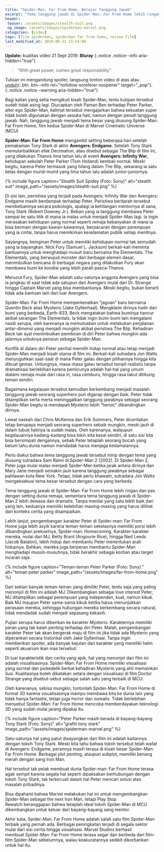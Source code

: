 ```yaml
---
title: "Spider-Man: Far From Home, Belajar Tanggung Jawab"
excerpt: "Tema tanggung jawab di Spider-Man: Far From Home lebih ringan dan pas dengan setting dunia remaja"
header:
 teaser: /assets/images/stealth-suit.png
 og_image: /assets/images/spiderman-marvel.png
categories: [video]
tags: [film spiderman, spiderman far from home, review film]
last_modified_at: 2019-09-21 23:54:00
---
```

**Update:** kualitas video 21 Sept 2019: **Bluray**
{:.notice .notice--info aria-hidden="true"}

> “With great power, comes great responsibility”

Tulisan ini mengandung spoiler, langsung tonton video di atas atau [unduh](http://dl.knoacc.org/90){:.btn .btn--info rel="nofollow noreferer noopener" target="_pop"}.
{:.notice .notice--warning aria-hidden="true"}

Bagi kalian yang setia mengikuti kisah Spider-Man, tentu kutipan tersebut sudah tidak asing lagi. Diucapkan oleh Paman Ben terhadap Peter Parker, alter ego Spider-Man, kalimat tersebut mengajarkan bahwa kekuatan super tidak boleh digunakan dengan sesuka hati, namun dengan penuh tanggung jawab. Nah, tanggung jawab menjadi tema besar yang diusung Spider-Man: Far From Home, film kedua Spider-Man di Marvel Cinematic Universe (MCU)

**Spider-Man: Far From Home** mengambil setting beberapa hari setelah pemakaman Tony Stark di akhir **Avengers: Endgame**. Setelah Tony Stark memutarbalikkan efek Decimation, atau disebut sebagai The Blip di film ini, yang dilakukan Thanos lima tahun lalu di event **Avengers: Infinity War**, kehidupan sekolah Peter Parker (Tom Holland) kembali normal. Meski begitu, karena Peter termasuk yang hilang dalam The Blip, sekarang ia satu kelas dengan murid-murid yang lima tahun lalu adalah junior-juniornya.

{% include figure caption="Stealth Suit Spidey (Foto: Sony)" alt="stealth suit" image_path="/assets/images/stealth-suit.png" %}

Di sisi lain, peristiwa yang terjadi pada Avengers: Infinity War dan Avengers: Endgame masih berdampak terhadap Peter. Peristiwa berdarah tersebut membebaninya secara psikologis, apalagi ia kehilangan mentornya di sana, Tony Stark (Robert Downey Jr.). Beban yang ia tanggung membawa Peter sampai ke satu titik di mana ia malas untuk menjadi Spider-Man lagi. Ia ingin merasakan kehidupan yang normal seperti remaja kebanyakan di mana ia bisa bermain dengan kawan-kawannya, berpacaran dengan perempuan yang ia cintai, tanpa harus memikirkan keselamatan publik setiap menitnya.

Sayangnya, keinginan Peter untuk memiliki kehidupan normal tak semudah yang ia bayangkan. Nick Fury (Samuel L. Jackson) berkali-kali meminta bantuannya untuk menghadapi musuh baru bernama the Elementals. The Elementals, yang berwujud monster dari berbagai elemen dasar, menimbulkan bencana di berbagai negara yang ditakutkan Fury akan membawa bumi ke kondisi yang lebih parah pasca-Thanos.

Menurut Fury, Spider-Man adalah satu-satunya anggota Avengers yang bisa ia jangkau di saat tidak ada satupun dari Avengers mulai dari Dr. Strange hingga Captain Marvel yang bisa membantunya. Meski begitu, bukan berarti tidak ada bantuan lain dari luar Avengers.

Spider-Man: Far From Home memperkenalkan “jagoan” baru bernama Quentin Beck alias Mysterio (Jake Gyllenhaal). Mengklaim dirinya hadir dari bumi yang berbeda, Earth-833, Beck mengatakan bahwa buminya hancur akibat serangan The Elementals. Ia tidak ingin bumi-bumi lain mengalami nasib serupa, oleh karenanya ia memutuskan untuk melakukan perjalanan antar-dimensi yang menjadi mungkin akibat peristiwa The Blip. Kehadiran Beck tak ayal menimbulkan pemikiran di diri Peter bahwa mungkin ada jalannya untuknya pensiun sebagai Spider-Man.

Konflik di dalam diri Peter perihal memilih hidup normal atau tetap menjadi Spider-Man menjadi kisah utama di film ini. Berkali-kali sutradara Jon Watts menyuguhkan saat-saat di mana Peter galau dengan pilihannya hingga kita dibuat gemas. Untungnya, masa-masa galau tersebut tampil realistis tanpa dramatisasi berlebihan karena pemicunya adalah hal-hal yang umum dialami remaja mulai dari rasa iri, rasa cemburu, hingga rasa takut ditikung teman sendiri.

Bagaimana kegalauan tersebut kemudian berkembang menjadi masalah tanggung jawab seorang superhero pun digarap dengan baik. Peter tidak ditampilkan serta merta meninggalkan tanggung jawabnya sebagai seorang Spider-Man begitu ia mendapati Mysterio lebih “heroic” dibandingkan dirinya.

Lewat naskah dari Chris McKenna dan Erik Sommers, Peter diceritakan tetap berupaya menjadi seorang superhero sebaik mungkin, meski jauh di dalam lubuk hatinya ia sudah malas. Oleh karenanya, walaupun kegalauannya kadang-kadang bisa bikin kita kesal sendiri, di satu sisi kita bisa bersimpati dengannya, sebab Peter tetaplah seorang bocah yang belum tahu dunia namun mendadak harus menjaga kedamaiannya.

Perlu diakui bahwa tema tanggung jawab tersebut mirip dengan tema yang diusung sutradara Sam Raimi di Spider-Man 2 (2002). Di Spider-Man 2, Peter juga mulai malas menjadi Spider-Man ketika jarak antara dirinya dan Mary Jane menjadi semakin jauh karena tanggung jawabnya sebagai pahlawan kota New York. Tetapi, tidak perlu khawatir, sutradara Jon Watts mengeksekusi tema besar tersebut dengan cara yang berbeda.

Tema tanggung jawab di Spider-Man: Far From Home lebih ringan dan pas dengan setting dunia remaja, sementara tema tanggung jawab di Spider-Man 2 lebih dewasa dan dramatis. Tanpa menilai yang satu lebih baik dari yang lain, keduanya memiliki kelebihan masing-masing yang harus dilihat dari konteks cerita yang disampaikan.

Lebih lanjut, pengembangan karakter Peter di Spider-man: Far From Home juga lebih asyik karena teman-teman sekelasnya memiliki porsi lebih dibandingkan prekuelnya, Spider-man: Homecoming. Karakter-karakter mereka, mulai dari MJ, Betty Brant (Angourie Rice), hingga Ned Leeds (Jacob Batalon), lebih hidup dan membantu Peter menentukan arah hidupnya. Bahkan, mereka juga berperan membantu Spider-Man menghadapi musuh-musuhnya, tidak berakhir sebagai korban atau target incaran saja.

{% include figure caption="Teman-teman Peter Parker (Foto: Sony)." alt="teman peter parker" image_path="/assets/images/far-from-home.png" %}

Dari sekian banyak teman-teman yang dimiliki Peter, tentu saja yang paling menonjol di film ini adalah MJ. Dikembangkan sebagai love interest Peter, MJ ditampilkan sebagai perempuan yang independen, kuat, namun kikuk. Baik MJ maupun Peter sama-sama kikuk ketika harus menunjukkan perasaan mereka, sehingga hubungan mereka berkembang secara natural, tidak mendadak sudah menjadi sepasang kekasih.

Pujian serupa harus diberikan ke karakter Mysterio. Karakternya memiliki peran yang tak kalah penting terhadap diri Peter. Malah, pengembangan karakter Peter tak akan bergerak maju di film ini jika tidak ada Mysterio yang diperankan secara historikal oleh Jake Gyllenhaal. Tanpa ingin memberikan spoiler, ada banyak kejutan dari karakter yang memiliki helm seperti akuarium ikan mas tersebut.

Di luar karakteristik dan cerita yang apik, hal yang menonjol dari film ini adalah visualisasinya. Spider-Man: Far From Home memiliki visualisasi yang surreal dan psikedelik berkat kehadiran Mysterio yang ahli memainkan ilusi. Kualitasnya boleh dikatakan setara dengan visualisasi di film Doctor Strange yang disebut-sebut sebagai salah satu yang terbaik di MCU.

Oleh karenanya, sebisa mungkin, tontonlah Spider-Man: Far From Home di format 3D karena visualisasinya mampu membawa kita ke dunia lain yang tidak hanya fantastis, tetapi juga horror dan surealis. Tidak berlebihan menyebut Spider-Man: Far From Home mencoba memberdayakan teknologi 3D yang sudah mulai jarang dipakai itu.

{% include figure caption="Peter Parker masih berada di bayang-bayang Tony Stark (Foto: Sony)" alt="grafiti tony stark" image_path="/assets/images/spiderman-marvel.png" %}

Satu-satunya hal yang patut disayangkan dari film ini adalah kaitannya dengan tokoh Tony Stark. Meski kita tahu bahwa tokoh tersebut telah wafat di Avengers: Endgame, perannya masih terasa di kisah besar Spider-Man: Far From Home. Berbagai plot penting, ataupun subplot, memiliki benang merah dengan sang Iron Man.

Hal tersebut tak pelak membuat dunia Spider-man: Far From Home terasa agak sempit karena segala hal seperti dipaksakan berhubungan dengan tokoh Tony Stark, tak terkecuali dalam hal Peter mencari solusi atas masalah pribadinya.

Bisa dipahami bahwa Marvel melakukan hal ini untuk mengembangkan Spider-Man sebagai the next Iron Man, tetapi Play Stop Rewatch beranggapan bahwa tetaplah ideal tokoh Spider-Man di MCU dikembangkan untuk keluar dari bayang-bayang sang mentor.

Akhir kata, Spider-Man: Far From Home adalah salah satu film Spider-Man terbaik yang pernah ada. Berbagai peningkatan terjadi di segala sektor mulai dari sisi cerita hingga visualisasi. Marvel Studios berhasil membuat Spider-Man: Far From Home terasa segar dan berbeda dari film-film Spider-Man sebelumnya, walau keakuratannya sedikit dikorbankan untuk hal itu.
